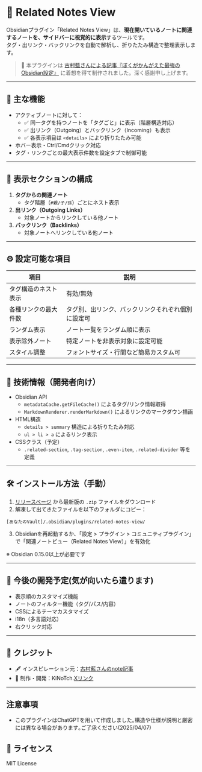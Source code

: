 # 🧭 Related Notes View

Obsidianプラグイン「Related Notes View」は、**現在開いているノートに関連するノートを、サイドバーに視覚的に表示**するツールです。  
タグ・出リンク・バックリンクを自動で解析し、折りたたみ構造で整理表示します。

> 📝 本プラグインは [古村藍さんによる記事『ぼくがかんがえた最強のObsidian設定』](https://note.com/indigo372/n/nae1e72203c5b) に着想を得て制作されました。深く感謝申し上げます。

---

## 🔧 主な機能

- アクティブノートに対して：
  - ✅ 同一タグを持つノートを「タグごと」に表示（階層構造対応）
  - ✅ 出リンク（Outgoing）とバックリンク（Incoming）も表示
  - ✅ 各表示項目は `<details>` により折りたたみ可能
- ホバー表示・Ctrl/Cmdクリック対応
- タグ・リンクごとの最大表示件数を設定タブで制御可能

---

## 📁 表示セクションの構成

1. **タグからの関連ノート**
   - タグ階層（`#親/子/孫`）ごとにネスト表示
2. **出リンク（Outgoing Links）**
   - 対象ノートからリンクしている他ノート
3. **バックリンク（Backlinks）**
   - 対象ノートへリンクしている他ノート

---

## ⚙️ 設定可能な項目

| 項目 | 説明 |
|------|------|
| タグ構造のネスト表示 | 有効/無効 |
| 各種リンクの最大件数 | タグ別、出リンク、バックリンクそれぞれ個別に設定可 |
| ランダム表示 | ノート一覧をランダム順に表示 |
| 表示除外ノート | 特定ノートを非表示対象に設定可能 |
| スタイル調整 | フォントサイズ・行間など簡易カスタム可 |

---

## 📐 技術情報（開発者向け）

- Obsidian API
  - `metadataCache.getFileCache()` によるタグ/リンク情報取得
  - `MarkdownRenderer.renderMarkdown()` によるリンクのマークダウン描画
- HTML構造
  - `details > summary` 構造による折りたたみ対応
  - `ul > li > a` によるリンク表示
- CSSクラス（予定）
  - `.related-section`, `.tag-section`, `.even-item`, `.related-divider` 等を定義

---

## 🛠 インストール方法（手動）

1. [リリースページ](https://github.com/kinoko34077/obsidian-related-notes-view/releases) から最新版の `.zip` ファイルをダウンロード
2. 解凍して出てきたファイルを以下のフォルダにコピー：

```
[あなたのVault]/.obsidian/plugins/related-notes-view/
```

3. Obsidianを再起動するか、「設定 > プラグイン > コミュニティプラグイン」で「関連ノートビュー（Related Notes View）」を有効化

※ Obsidian 0.15.0以上が必要です

---

## 📌 今後の開発予定(気が向いたら遣ります)

- 表示順のカスタマイズ機能
- ノートのフィルター機能（タグ/パス/内容）
- CSSによるテーマカスタマイズ
- i18n（多言語対応）
- 右クリック対応

---

## 🧾 クレジット

- 🖋 インスピレーション元：[古村藍さんのnote記事](https://note.com/indigo372/n/nae1e72203c5b)
- 👤 制作・開発：KiNoTch.[Xリンク](https://x.com/kinokino3310427)

---

## 注意事項

- このプラグインはChatGPTを用いて作成しました｡構造や仕様が説明と厳密には異なる場合があります｡ご了承ください(2025/04/07)

## 🪪 ライセンス

MIT License
